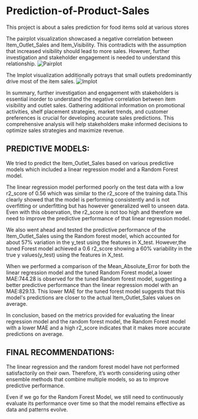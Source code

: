 # Prediction-of-Product-Sales
This project is about a sales prediction for food items sold at various stores

The pairplot visualization showcased a negative correlation between Item_Outlet_Sales and Item_Visibility. This contradicts with the assumption that increased visibility should lead to more sales. However, further investigation and stakeholder engagement is needed to understand this relationship.
![Pairplot](https://github.com/gladysbabs/Prediction-of-Product-Sales/assets/162020572/ade1900a-210e-41f8-919c-774c213d0c4e)

The lmplot visualization additionally potrays that small outlets predominantly drive most of the item sales.
![lmplot](https://github.com/gladysbabs/Prediction-of-Product-Sales/assets/162020572/c132f8b0-dcc0-43d3-8d58-ca60171a96bc)

In summary, further investigation and engagement with stakeholders is essential inorder to understand the negative correlation between item visibility and outlet sales. Gathering additional information on promotional activities, shelf placement strategies, market trends, and customer preferences is crucial for developing accurate sales predictions. This comprehensive analysis will help stakeholders make informed decisions to optimize sales strategies and maximize revenue.

PREDICTIVE MODELS:
---------------------

We tried to predict the Item_Outlet_Sales based on various predictive models which included a linear regression model and a Random Forest model. 

The linear regression model performed poorly on the test data with a low r2_score of 0.56 which was similar to the r2_score of the training data.This clearly showed that the model is performing consistently and is not overfitting or underfitting but has however generalized well to unseen data. Even with this observation, the r2_score is not too high and therefore we need to improve the predictive performance of that linear regression model.

We also went ahead and tested the predictive performance of the Item_Outlet_Sales using the Random forest model, which accounted for about 57% variation in the y_test using the features in X_test. However,the tuned Forest model achieved a 0.6 r2_score showing a 60% variability in the true y values(y_test) using the features in X_test. 

When we performed a comparison of the Mean_Absolute_Error for both the linear regression model and the tuned Random Forest model,a lower MAE:744.28 is observed for the tuned Random forest model, suggesting a better predictive performance than the linear regression model with an MAE:829.13. This lower MAE for the tuned forest model suggests that this model's predictions are closer to the actual Item_Outlet_Sales values on average.

In conclusion, based on the metrics provided for evaluating the linear regression model and the random forest model, the Random Forest model with a lower MAE and a high r2_score indicates that it makes more accurate predictions on average.

FINAL RECOMMENDATIONS:
-----------------------
The linear regression and the random forest model have not performed satisfactorily on their own. Therefore, it’s worth considering using other ensemble methods that combine multiple models, so as to improve predictive performance.

Even if we go for the Random Forest Model, we still need to continuously evaluate its performance over time so that the model remains effective as data and patterns evolve.
